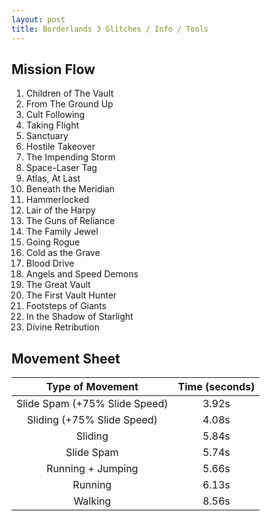 ```yaml
---
layout: post
title: Borderlands 3 Glitches / Info / Tools
---
```


## Mission Flow

1. Children of The Vault
2. From The Ground Up
3. Cult Following
4. Taking Flight
5. Sanctuary
6. Hostile Takeover
7. The Impending Storm
8. Space-Laser Tag
9. Atlas, At Last
10. Beneath the Meridian
11. Hammerlocked
12. Lair of the Harpy
13. The Guns of Reliance
14. The Family Jewel
15. Going Rogue
16. Cold as the Grave
17. Blood Drive
18. Angels and Speed Demons
19. The Great Vault
20. The First Vault Hunter
21. Footsteps of Giants
22. In the Shadow of Starlight
23. Divine Retribution

## Movement Sheet

|        Type of Movement       | Time (seconds) |
|:-----------------------------:|:--------------:|
| Slide Spam (+75% Slide Speed) |      3.92s     |
|   Sliding (+75% Slide Speed)  |      4.08s     |
|            Sliding            |      5.84s     |
|           Slide Spam          |      5.74s     |
|       Running + Jumping       |      5.66s     |
|            Running            |      6.13s     |
|            Walking            |      8.56s     |